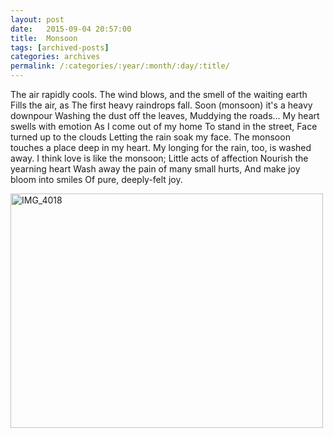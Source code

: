 ```yaml
---
layout: post
date:	2015-09-04 20:57:00
title:  Monsoon
tags: [archived-posts]
categories: archives
permalink: /:categories/:year/:month/:day/:title/
---
```

The air rapidly cools.
The wind blows, and the smell of the waiting earth
Fills the air, as
The first heavy raindrops fall.
Soon (monsoon) it's a heavy downpour
Washing the dust off the leaves,
Muddying the roads...
My heart swells with emotion
As I come out of my home
To stand in the street,
Face turned up to the clouds
Letting the rain soak my face.
The monsoon touches a place deep in my heart.
My longing for the rain, too, is washed away.
I think love is like the monsoon;
Little acts of affection
Nourish the yearning heart 
Wash away the pain of many small hurts,
And make joy bloom into smiles
Of pure, deeply-felt joy.

<a data-flickr-embed="true" href="https://www.flickr.com/photos/86494503@N00/20233956213/in/album-72157657302046808/" title="IMG_4018"><img src="https://farm6.staticflickr.com/5687/20233956213_f535a0d689.jpg" width="500" height="375" alt="IMG_4018"></a><script async="async" src="//embedr.flickr.com/assets/client-code.js" charset="utf-8"></script>
